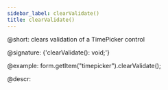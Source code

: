 ```yaml
---
sidebar_label: clearValidate()
title: clearValidate()
---          
```


@short: clears validation of a TimePicker control

@signature: {'clearValidate(): void;'}

@example:
form.getItem("timepicker").clearValidate();

@descr:
